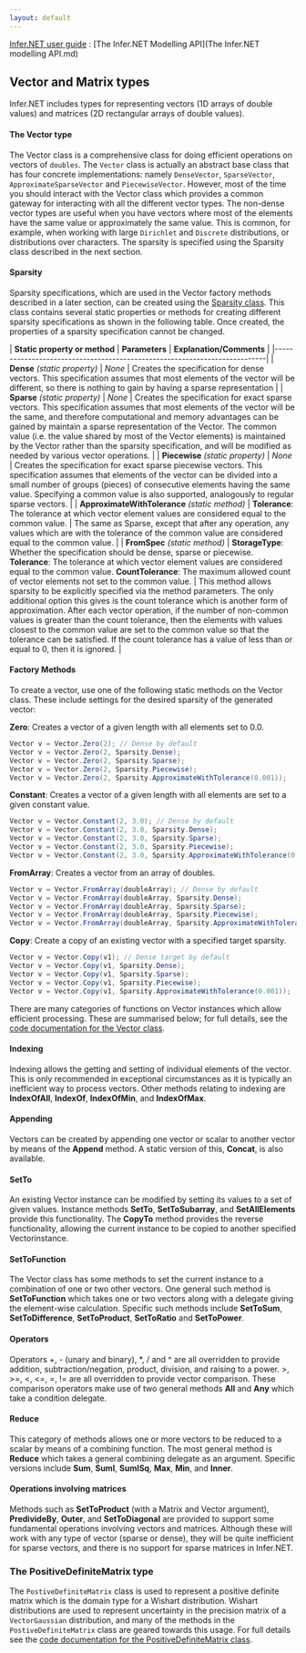 ```yaml
---
layout: default 
--- 
```

 
[Infer.NET user guide](index.md) : [The Infer.NET Modelling API](The Infer.NET modelling API.md)

## Vector and Matrix types

Infer.NET includes types for representing vectors (1D arrays of double values) and matrices (2D rectangular arrays of double values).

#### The Vector type

The Vector class is a comprehensive class for doing efficient operations on vectors of `doubles`. The `Vector` class is actually an abstract base class that has four concrete implementations: namely `DenseVector`, `SparseVector`, `ApproximateSparseVector` and `PiecewiseVector`. However, most of the time you should interact with the Vector class which provides a common gateway for interacting with all the different vector types. The non-dense vector types are useful when you have vectors where most of the elements have the same value or approximately the same value. This is common, for example, when working with large `Dirichlet` and `Discrete` distributions, or distributions over characters. The sparsity is specified using the Sparsity class described in the next section.

#### Sparsity

Sparsity specifications, which are used in the Vector factory methods described in a later section, can be created using the [Sparsity class](../apiguide/api/Microsoft.ML.Probabilistic.Math.Sparsity.html). This class contains several static properties or methods for creating different sparsity specifications as shown in the following table. Once created, the properties of a sparsity specification cannot be changed.

| **Static property or method** | **Parameters** | **Explanation/Comments** |
|---------------------------------------------------------------------------|
| **Dense** _(static property)_ | _None_ | Creates the specification for dense vectors. This specification assumes that most elements of the vector will be different, so there is nothing to gain by having a sparse representation |
| **Sparse** _(static property)_ | _None_ | Creates the specification for exact sparse vectors. This specification assumes that most elements of the vector will be the same, and therefore computational and memory advantages can be gained by maintain a sparse representation of the Vector. The common value (i.e. the value shared by most of the Vector elements) is maintained by the Vector rather than the sparsity specification, and will be modified as needed by various vector operations. |
| **Piecewise** _(static property)_ | _None_ | Creates the specification for exact sparse piecewise vectors. This specification assumes that elements of the vector can be divided into a small number of groups (pieces) of consecutive elements having the same value. Specifying a common value is also supported, analogously to regular sparse vectors. |
| **ApproximateWithTolerance** _(static method)_ | **Tolerance**: The tolerance at which vector element values are considered equal to the common value. | The same as Sparse, except that after any operation, any values which are with the tolerance of the common value are considered equal to the common value. |
| **FromSpec** _(static method)_ | **StorageType**: Whether the specification should be dense, sparse or piecewise. **Tolerance**: The tolerance at which vector element values are considered equal to the common value. **CountTolerance**: The maximum allowed count of vector elements not set to the common value. | This method allows sparsity to be explicitly specified via the method parameters. The only additional option this gives is the count tolerance which is another form of approximation. After each vector operation, if the number of non-common values is greater than the count tolerance, then the elements with values closest to the common value are set to the common value so that the tolerance can be satisfied. If the count tolerance has a value of less than or equal to 0, then it is ignored. |

#### Factory Methods

To create a vector, use one of the following static methods on the Vector class. These include settings for the desired sparsity of the generated vector:

**Zero**: Creates a vector of a given length with all elements set to 0.0. 
```csharp
Vector v = Vector.Zero(2); // Dense by default  
Vector v = Vector.Zero(2, Sparsity.Dense);  
Vector v = Vector.Zero(2, Sparsity.Sparse);  
Vector v = Vector.Zero(2, Sparsity.Piecewise);  
Vector v = Vector.Zero(2, Sparsity.ApproximateWithTolerance(0.001));
```

**Constant**: Creates a vector of a given length with all elements are set to a given constant value.

```csharp
Vector v = Vector.Constant(2, 3.0); // Dense by default  
Vector v = Vector.Constant(2, 3.0, Sparsity.Dense);  
Vector v = Vector.Constant(2, 3.0, Sparsity.Sparse);  
Vector v = Vector.Constant(2, 3.0, Sparsity.Piecewise);  
Vector v = Vector.Constant(2, 3.0, Sparsity.ApproximateWithTolerance(0.001));
```

**FromArray**: Creates a vector from an array of doubles.

```csharp
Vector v = Vector.FromArray(doubleArray); // Dense by default  
Vector v = Vector.FromArray(doubleArray, Sparsity.Dense);  
Vector v = Vector.FromArray(doubleArray, Sparsity.Sparse);  
Vector v = Vector.FromArray(doubleArray, Sparsity.Piecewise);  
Vector v = Vector.FromArray(doubleArray, Sparsity.ApproximateWithTolerance(0.001));
```

**Copy**: Create a copy of an existing vector with a specified target sparsity.

```csharp
Vector v = Vector.Copy(v1); // Dense target by default  
Vector v = Vector.Copy(v1, Sparsity.Dense);  
Vector v = Vector.Copy(v1, Sparsity.Sparse);  
Vector v = Vector.Copy(v1, Sparsity.Piecewise);  
Vector v = Vector.Copy(v1, Sparsity.ApproximateWithTolerance(0.001));
```

There are many categories of functions on Vector instances which allow efficient processing. These are summarised below; for full details, see the [code documentation for the Vector class](../apiguide/api/Microsoft.ML.Probabilistic.Math.Vector.html).

#### Indexing

Indexing allows the getting and setting of individual elements of the vector. This is only recommended in exceptional circumstances as it is typically an inefficient way to process vectors. Other methods relating to indexing are **IndexOfAll**, **IndexOf**, **IndexOfMin**, and **IndexOfMax**.

#### Appending

Vectors can be created by appending one vector or scalar to another vector by means of the **Append** method. A static version of this, **Concat**, is also available.

#### SetTo

An existing Vector instance can be modified by setting its values to a set of given values. Instance methods **SetTo**, **SetToSubarray**, and **SetAllElements** provide this functionality. The **CopyTo** method provides the reverse functionality, allowing the current instance to be copied to another specified Vectorinstance.

#### SetToFunction

The Vector class has some methods to set the current instance to a combination of one or two other vectors. One general such method is **SetToFunction** which takes one or two vectors along with a delegate giving the element-wise calculation. Specific such methods include **SetToSum**, **SetToDifference**, **SetToProduct**, **SetToRatio** and **SetToPower**.

#### Operators

Operators +, - (unary and binary), *, / and ^ are all overridden to provide addition, subtraction/negation, product, division, and raising to a power. >, >=, <, <=, =, != are all overridden to provide vector comparison. These comparison operators make use of two general methods **All** and **Any** which take a condition delegate.

#### Reduce

This category of methods allows one or more vectors to be reduced to a scalar by means of a combining function. The most general method is **Reduce** which takes a general combining delegate as an argument. Specific versions include **Sum**, **SumI**, **SumISq**, **Max**, **Min**, and **Inner**.

#### Operations involving matrices

Methods such as **SetToProduct** (with a Matrix and Vector argument), **PredivideBy**, **Outer**, and **SetToDiagonal** are provided to support some fundamental operations involving vectors and matrices. Although these will work with any type of vector (sparse or dense), they will be quite inefficient for sparse vectors, and there is no support for sparse matrices in Infer.NET.

### The PositiveDefiniteMatrix type

The `PostiveDefiniteMatrix` class is used to represent a positive definite matrix which is the domain type for a Wishart distribution. Wishart distributions are used to represent uncertainty in the precision matrix of a `VectorGaussian` distribution, and many of the methods in the `PostiveDefiniteMatrix` class are geared towards this usage. For full details see the [code documentation for the PositiveDefiniteMatrix class](../apiguide/api/Microsoft.ML.Probabilistic.Math.PositiveDefiniteMatrix.html).
